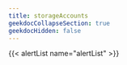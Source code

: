 ```yaml
---
title: storageAccounts
geekdocCollapseSection: true
geekdocHidden: false
---
```


{{< alertList name="alertList" >}}
